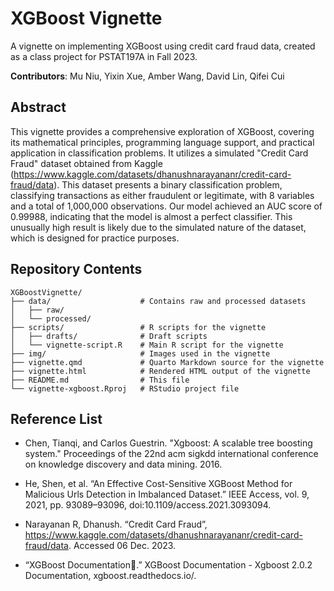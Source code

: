 # XGBoost Vignette

A vignette on implementing XGBoost using credit card fraud data, created as a class project for PSTAT197A in Fall 2023.

**Contributors**: Mu Niu, Yixin Xue, Amber Wang, David Lin, Qifei Cui

## Abstract

This vignette provides a comprehensive exploration of XGBoost, covering its mathematical principles, programming language support, and practical application in classification problems. It utilizes a simulated "Credit Card Fraud" dataset obtained from Kaggle (https://www.kaggle.com/datasets/dhanushnarayananr/credit-card-fraud/data). This dataset presents a binary classification problem, classifying transactions as either fraudulent or legitimate, with 8 variables and a total of 1,000,000 observations. Our model achieved an AUC score of 0.99988, indicating that the model is almost a perfect classifier. This unusually high result is likely due to the simulated nature of the dataset, which is designed for practice purposes.

## Repository Contents

```
XGBoostVignette/
├── data/                    # Contains raw and processed datasets
│   ├── raw/
│   └── processed/
├── scripts/                 # R scripts for the vignette
│   ├── drafts/              # Draft scripts
│   └── vignette-script.R    # Main R script for the vignette
├── img/                     # Images used in the vignette
├── vignette.qmd             # Quarto Markdown source for the vignette
├── vignette.html            # Rendered HTML output of the vignette
├── README.md                # This file
└── vignette-xgboost.Rproj   # RStudio project file
```

## Reference List

- Chen, Tianqi, and Carlos Guestrin. "Xgboost: A scalable tree boosting system." Proceedings of the 22nd acm sigkdd international conference on knowledge discovery and data mining. 2016.

- He, Shen, et al. “An Effective Cost-Sensitive XGBoost Method for Malicious Urls Detection in Imbalanced Dataset.” IEEE Access, vol. 9, 2021, pp. 93089–93096, doi:10.1109/access.2021.3093094. 

- Narayanan R, Dhanush. “Credit Card Fraud”, https://www.kaggle.com/datasets/dhanushnarayananr/credit-card-fraud/data. Accessed 06 Dec. 2023. 

- “XGBoost Documentation.” XGBoost Documentation - Xgboost 2.0.2 Documentation, xgboost.readthedocs.io/.